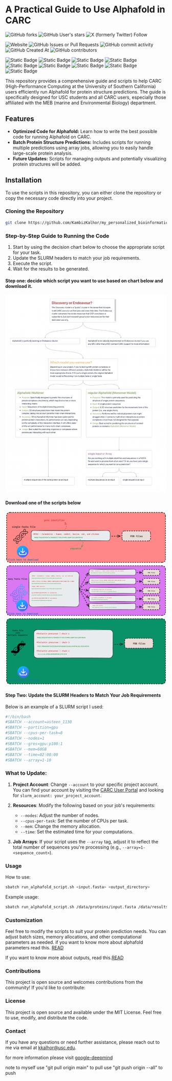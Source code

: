 # A Practical Guide to Use Alphafold in CARC
![GitHub forks](https://img.shields.io/github/forks/KambizKalhor/my_personalized_bioinformatic_workflow)
![GitHub User's stars](https://img.shields.io/github/stars/KambizKalhor)
![X (formerly Twitter) Follow](https://img.shields.io/twitter/follow/KambizKalhor)

![Website](https://img.shields.io/website?url=https%3A%2F%2Fadsteen.github.io%2F&up_message=Steen%20Lab&up_color=ccd5ae&style=for-the-badge&logo=ocean)
![GitHub Issues or Pull Requests](https://img.shields.io/github/issues/KambizKalhor/my_personalized_bioinformatic_workflow?style=for-the-badge&color=e9edc9)
![GitHub commit activity](https://img.shields.io/github/commit-activity/t/KambizKalhor/my_personalized_bioinformatic_workflow?style=for-the-badge&color=fefae0)
![GitHub Created At](https://img.shields.io/github/created-at/KambizKalhor/my_personalized_bioinformatic_workflow?style=for-the-badge&color=faedcd)
![GitHub contributors](https://img.shields.io/github/contributors/KambizKalhor/my_personalized_bioinformatic_workflow?style=for-the-badge&color=d4a373)


![Static Badge](https://img.shields.io/badge/Bash-%23D989C3?style=for-the-badge&logo=linux&logoColor=black&labelColor=%23FFE4C4)
![Static Badge](https://img.shields.io/badge/Python-%234BBF9E?style=for-the-badge&logo=python&logoColor=black&labelColor=%23FFE4C4)
![Static Badge](https://img.shields.io/badge/R-%23D9C873?style=for-the-badge&logo=R&logoColor=black&labelColor=%23FFE4C4)
![Static Badge](https://img.shields.io/badge/Git-%23F29D7E?style=for-the-badge&logo=GIT&logoColor=black&labelColor=%23FFE4C4)
![Static Badge](https://img.shields.io/badge/docker-%23F27E7E?style=for-the-badge&logo=docker&logoColor=black&labelColor=%23FFE4C4)
![Static Badge](https://img.shields.io/badge/Obsidian-%23D93D93?style=for-the-badge&logo=Obsidian&logoColor=black&labelColor=%23FFE4C4)
![Static Badge](https://img.shields.io/badge/gitkraken-%2359C1D9?style=for-the-badge&logo=gitkraken&logoColor=black&labelColor=%23FFE4C4)
![Static Badge](https://img.shields.io/badge/LaTeX-%2333A67C?style=for-the-badge&logo=LaTeX&logoColor=black&labelColor=%23FFE4C4)
![Static Badge](https://img.shields.io/badge/mysql-%23F27A5E?style=for-the-badge&logo=mysql&logoColor=black&labelColor=%23FFE4C4)

This repository provides a comprehensive guide and scripts to help CARC (High-Performance Computing at the University of Southern California) users efficiently run Alphafold for protein structure predictions. The guide is specifically designed for USC students and all CARC users, especially those affiliated with the MEB (marine and Environmental Biology) department.

## Features
- **Optimized Code for Alphafold:** Learn how to write the best possible code for running Alphafold on CARC.
- **Batch Protein Structure Predictions:** Includes scripts for running multiple predictions using array jobs, allowing you to easily handle large-scale protein analysis.
- **Future Updates:** Scripts for managing outputs and potentially visualizing protein structures will be added.

## Installation

To use the scripts in this repository, you can either clone the repository or copy the necessary code directly into your project.

### Cloning the Repository
```bash
git clone https://github.com/KambizKalhor/my_personalized_bioinformatic_workflow.git
```

### Step-by-Step Guide to Running the Code
1. Start by using the decision chart below to choose the appropriate script for your task.
2. Update the SLURM headers to match your job requirements.
3. Execute the script.
4. Wait for the results to be generated.

#### Step one: decide which script you want to use based on chart below and download it.
![decision](Readme_figures/alphafold_decision_chart_screenshot.png)
#### Download one of the scripts below
[![three_scripts](Readme_figures/alphafold_github_figure_1.png)](run_alphafold_single_sequence.sh)
[![three_scripts](Readme_figures/alphafold_github_figure_2.png)](run_openfold_multiple_sequence.sh)
[![three_scripts](Readme_figures/alphafold_github_figure_3.png)](run_alphafold_complex_multimer_proteins.sh)


#### Step Two: Update the SLURM Headers to Match Your Job Requirements

Below is an example of a SLURM script I used:

```bash
#!/bin/bash
#SBATCH --account=asteen_1130
#SBATCH --partition=gpu
#SBATCH --cpus-per-task=8
#SBATCH --nodes=1
#SBATCH --gres=gpu:p100:1
#SBATCH --mem=60GB
#SBATCH --time=02:00:00
#SBATCH --array=1-10
```

### What to Update:
1. **Project Account**: Change `--account` to your specific project account. You can find your account by visiting the [CARC User Portal](https://hpcaccount.usc.edu/) and looking for `slurm_account: your_project_account`.
2. **Resources**: Modify the following based on your job's requirements:
   - `--nodes`: Adjust the number of nodes.
   - `--cpus-per-task`: Set the number of CPUs per task.
   - `--mem`: Change the memory allocation.
   - `--time`: Set the estimated time for your computations.

3. **Job Arrays**: If your script uses the `--array` tag, adjust it to reflect the total number of sequences you're processing (e.g., `--array=1-<sequence_count>`).


### Usage
How to use:
```bash
sbatch run_alphafold_script.sh <input.fasta> <output_directory>
```
Example usage:
```bash
sbatch run_alphafold_script.sh /data/proteins/input.fasta /data/results/
```


### Customization
Feel free to modify the scripts to suit your protein prediction needs. You can adjust batch sizes, memory allocations, and other computational parameters as needed.
if you want to know more about alphafold parameters read this. [READ](more_about_parameters.md)

If you want to know more about outputs, read this.[READ](more_about_outputs.md)


### Contributions
This project is open source and welcomes contributions from the community! If you'd like to contribute:

### License
This project is open source and available under the MIT License. Feel free to use, modify, and distribute the code.

### Contact
If you have any questions or need further assistance, please reach out to me via email at kkalhor@usc.edu.

for more information please visit [google-deepmind](https://github.com/google-deepmind/alphafold)



note to myself
use "git pull origin main" to pull
use "git push origin --all" to push








